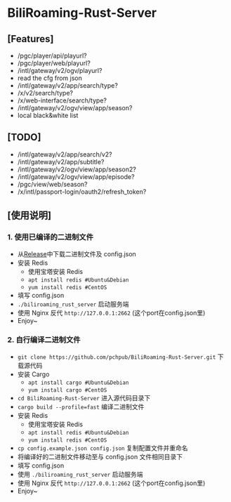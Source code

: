 # BiliRoaming-Rust-Server
## [Features]

* /pgc/player/api/playurl?
* /pgc/player/web/playurl?
* /intl/gateway/v2/ogv/playurl?
* read the cfg from json
* /intl/gateway/v2/app/search/type?
* /x/v2/search/type?
* /x/web-interface/search/type?
* /intl/gateway/v2/ogv/view/app/season?
* local black&white list

## [TODO]

* /intl/gateway/v2/app/search/v2?
* /intl/gateway/v2/app/subtitle?
* /intl/gateway/v2/ogv/view/app/season2?
* /intl/gateway/v2/ogv/view/app/episode?
* /pgc/view/web/season?
* /x/intl/passport-login/oauth2/refresh_token?

## [使用说明]

### 1. 使用已编译的二进制文件
* 从[Release](https://github.com/pchpub/BiliRoaming-Rust-Server/releases)中下载二进制文件及 config.json
* 安装 Redis
  * 使用宝塔安装 Redis
  * `apt install redis #Ubuntu&Debian`
  * `yum install redis #CentOS`
* 填写 config.json
*  `./biliroaming_rust_server` 启动服务端
* 使用 Nginx 反代 `http://127.0.0.1:2662`   (这个port在config.json里)
* Enjoy~

### 2. 自行编译二进制文件
*  `git clone https://github.com/pchpub/BiliRoaming-Rust-Server.git` 下载源代码
* 安装 Cargo
  * `apt install cargo #Ubuntu&Debian`
  * `yum install cargo #CentOS`
* `cd BiliRoaming-Rust-Server` 进入源代码目录下
* `cargo build --profile=fast` 编译二进制文件
* 安装 Redis
  * 使用宝塔安装 Redis
  * `apt install redis #Ubuntu&Debian`
  * `yum install redis #CentOS`
* `cp config.example.json config.json` 复制配置文件并重命名
* 将编译好的二进制文件移动至与 config.json 文件相同目录下
* 填写 config.json
* 使用 `./biliroaming_rust_server` 启动服务端
* 使用 Nginx 反代 `http://127.0.0.1:2662`   (这个port在config.json里)
* Enjoy~